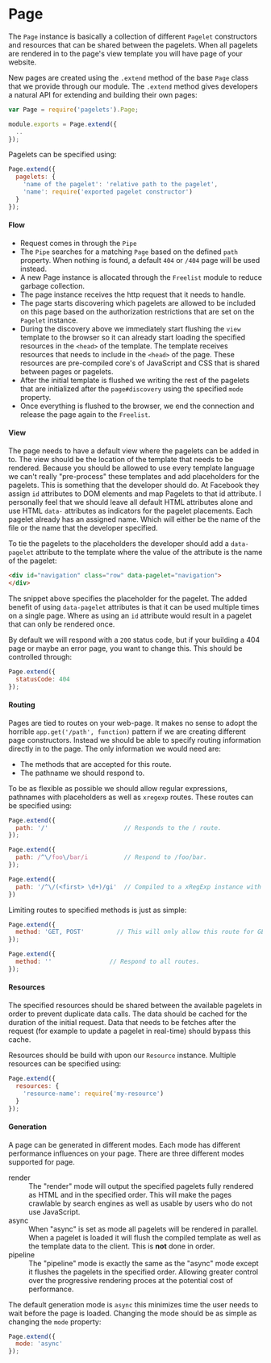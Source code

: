 # Page

The `Page` instance is basically a collection of different `Pagelet`
constructors and resources that can be shared between the pagelets. When all
pagelets are rendered in to the page's view template you will have page of your
website.

New pages are created using the `.extend` method of the base `Page` class that
we provide through our module. The `.extend` method gives developers a natural
API for extending and building their own pages:

```js
var Page = require('pagelets').Page;

module.exports = Page.extend({
  ..
});
```

Pagelets can be specified using:

```js
Page.extend({
  pagelets: {
    'name of the pagelet': 'relative path to the pagelet',
    'name': require('exported pagelet constructor')
  }
});
```

#### Flow

- Request comes in through the `Pipe`
- The `Pipe` searches for a matching `Page` based on the defined `path`
  property. When nothing is found, a default `404` or `/404` page will be used
  instead.
- A new Page instance is allocated through the `Freelist` module to reduce
  garbage collection.
- The page instance receives the http request that it needs to handle.
- The page starts discovering which pagelets are allowed to be included on this
  page based on the authorization restrictions that are set on the `Pagelet`
  instance.
- During the discovery above we immediately start flushing the `view` template
  to the browser so it can already start loading the specified resources in the
  `<head>` of the template. The template receives resources that needs to include
  in the `<head>` of the page. These resources are pre-compiled core's of
  JavaScript and CSS that is shared between pages or pagelets.
- After the initial template is flushed we writing the rest of the pagelets that
  are initialized after the `page#discovery` using the specified `mode`
  property.
- Once everything is flushed to the browser, we end the connection and release
  the page again to the `Freelist`.

#### View

The page needs to have a default view where the pagelets can be added in to. The
view should be the location of the template that needs to be rendered. Because
you should be allowed to use every template language we can't really "pre-process"
these templates and add placeholders for the pagelets. This is something that
the developer should do. At Facebook they assign `id` attributes to DOM elements
and map Pagelets to that id attribute. I personally feel that we should leave
all default HTML attributes alone and use HTML `data-` attributes as indicators
for the pagelet placements. Each pagelet already has an assigned name. Which
will either be the name of the file or the name that the developer specified.

To tie the pagelets to the placeholders the developer should add a `data-pagelet`
attribute to the template where the value of the attribute is the name of the
pagelet:

```html
<div id="navigation" class="row" data-pagelet="navigation">
</div>
```

The snippet above specifies the placeholder for the pagelet. The added benefit
of using `data-pagelet` attributes is that it can be used multiple times on
a single page. Where as using an `id` attribute would result in a pagelet that
can only be rendered once.

By default we will respond with a `200` status code, but if your building a 404
page or maybe an error page, you want to change this. This should be controlled
through:

```js
Page.extend({
  statusCode: 404
});
```

#### Routing

Pages are tied to routes on your web-page. It makes no sense to adopt the
horrible `app.get('/path', function)` pattern if we are creating different page
constructors. Instead we should be able to specify routing information directly
in to the page. The only information we would need are:

- The methods that are accepted for this route.
- The pathname we should respond to.

To be as flexible as possible we should allow regular expressions, pathnames
with placeholders as well as `xregexp` routes. These routes can be specified
using:

```js
Page.extend({
  path: '/'                     // Responds to the / route.
});

Page.extend({
  path: /^\/foo\/bar/i          // Respond to /foo/bar.
});

Page.extend({
  path: '/^\/(<first> \d+)/gi'  // Compiled to a xRegExp instance with capturing groups.
})
```

Limiting routes to specified methods is just as simple:

```js
Page.extend({
  method: 'GET, POST'         // This will only allow this route for GET/POST
});

Page.extend({
  method: ''                // Respond to all routes.
});
```

#### Resources

The specified resources should be shared between the available pagelets in order
to prevent duplicate data calls. The data should be cached for the duration of
the initial request. Data that needs to be fetches after the request (for example
to update a pagelet in real-time) should bypass this cache.

Resources should be build with upon our `Resource` instance. Multiple resources
can be specified using:

```js
Page.extend({
  resources: {
    'resource-name': require('my-resource')
  }
});
```

#### Generation

A page can be generated in different modes. Each mode has different performance
influences on your page. There are three different modes supported for page.

<dl>
  <dt>render<dt>
  <dd>
    The "render" mode will output the specified pagelets fully rendered as HTML
    and in the specified order. This will make the pages crawlable by search
    engines as well as usable by users who do not use JavaScript.
  <dd>
  <dt>async</dt>
  <dd>
    When "async" is set as mode all pagelets will be rendered in parallel. When
    a pagelet is loaded it will flush the compiled template as well as the
    template data to the client. This is <strong>not</strong> done in order.
  </dd>
  <dt>pipeline</dt>
  <dd>
    The "pipeline" mode is exactly the same as the "async" mode except it flushes
    the pagelets in the specified order. Allowing greater control over the
    progressive rendering proces at the potential cost of performance.
  </dd>
</dl>

The default generation mode is `async` this minimizes time the user needs to
wait before the page is loaded. Changing the mode should be as simple as
changing the `mode` property:

```js
Page.extend({
  mode: 'async'
});
```
